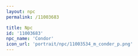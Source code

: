 ```yaml
---
layout: npc
permalink: /11003683

title: Npc
id: '11003683'
npc_name: 'Condor'
icon_url: 'portrait/npc/11003534_m_conder_p.png'
---
```

